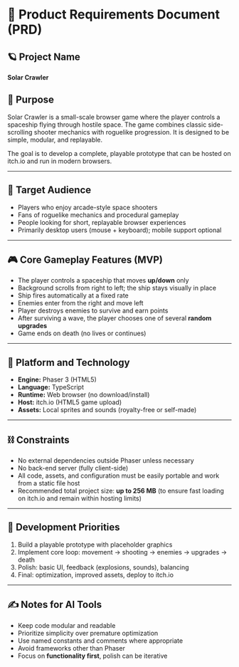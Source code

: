 # 📘 Product Requirements Document (PRD)

## 🪐 Project Name
**Solar Crawler**

## 🎯 Purpose

Solar Crawler is a small-scale browser game where the player controls a spaceship flying through hostile space.
The game combines classic side-scrolling shooter mechanics with roguelike progression. It is designed to be simple, modular, and replayable.

The goal is to develop a complete, playable prototype that can be hosted on itch.io and run in modern browsers.

---

## 👤 Target Audience

- Players who enjoy arcade-style space shooters
- Fans of roguelike mechanics and procedural gameplay
- People looking for short, replayable browser experiences
- Primarily desktop users (mouse + keyboard); mobile support optional

---

## 🎮 Core Gameplay Features (MVP)

- The player controls a spaceship that moves **up/down** only
- Background scrolls from right to left; the ship stays visually in place
- Ship fires automatically at a fixed rate
- Enemies enter from the right and move left
- Player destroys enemies to survive and earn points
- After surviving a wave, the player chooses one of several **random upgrades**
- Game ends on death (no lives or continues)

---

## 🧱 Platform and Technology

- **Engine:** Phaser 3 (HTML5)
- **Language:** TypeScript
- **Runtime:** Web browser (no download/install)
- **Host:** itch.io (HTML5 game upload)
- **Assets:** Local sprites and sounds (royalty-free or self-made)

---

## ⛓ Constraints

- No external dependencies outside Phaser unless necessary
- No back-end server (fully client-side)
- All code, assets, and configuration must be easily portable and work from a static file host
- Recommended total project size: **up to 256 MB** (to ensure fast loading on itch.io and remain within hosting limits)

---

## 🔄 Development Priorities

1. Build a playable prototype with placeholder graphics
2. Implement core loop: movement → shooting → enemies → upgrades → death
3. Polish: basic UI, feedback (explosions, sounds), balancing
4. Final: optimization, improved assets, deploy to itch.io

---

## ✍️ Notes for AI Tools

- Keep code modular and readable
- Prioritize simplicity over premature optimization
- Use named constants and comments where appropriate
- Avoid frameworks other than Phaser
- Focus on **functionality first**, polish can be iterative
